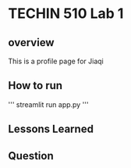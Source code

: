 # TECHIN 510 Lab 1
## overview

This is a profile page for Jiaqi

## How to run

'''
streamlit run app.py
'''

## Lessons Learned

## Question

